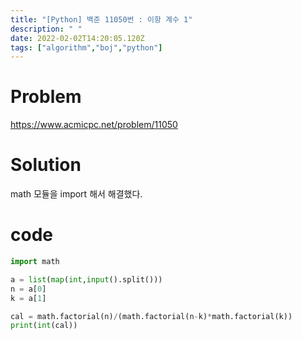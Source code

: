 ```yaml
---
title: "[Python] 백준 11050번 : 이항 계수 1"
description: " "
date: 2022-02-02T14:20:05.120Z
tags: ["algorithm","boj","python"]
---
```

# Problem
<https://www.acmicpc.net/problem/11050>

# Solution
math 모듈을 import 해서 해결했다.
# code
```py
import math

a = list(map(int,input().split()))
n = a[0]
k = a[1]

cal = math.factorial(n)/(math.factorial(n-k)*math.factorial(k))
print(int(cal))
```